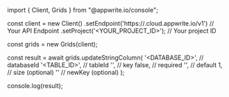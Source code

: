 import { Client, Grids } from "@appwrite.io/console";

const client = new Client()
    .setEndpoint('https://<REGION>.cloud.appwrite.io/v1') // Your API Endpoint
    .setProject('<YOUR_PROJECT_ID>'); // Your project ID

const grids = new Grids(client);

const result = await grids.updateStringColumn(
    '<DATABASE_ID>', // databaseId
    '<TABLE_ID>', // tableId
    '', // key
    false, // required
    '<DEFAULT>', // default
    1, // size (optional)
    '' // newKey (optional)
);

console.log(result);
